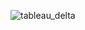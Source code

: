 ![tableau_delta](https://user-images.githubusercontent.com/123629446/224557564-f8723cb4-5302-43d4-b35b-c0d460c327c2.jpg)
